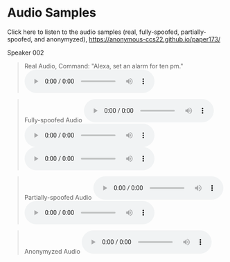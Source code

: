 # Audio Samples
Click here to listen to the audio samples (real, fully-spoofed, partially-spoofed, and anonymyzed), https://anonymous-ccs22.github.io/paper173/

Speaker 002

> Real Audio, Command: "Alexa, set an alarm for ten pm."
<audio controls="controls"><source type="audio/wav" src="samples/real/002_2_alexa.wav"></source></audio> 

> Fully-spoofed Audio
<audio controls="controls"><source type="audio/wav" src="samples/fully-spoofed/002_alexa_0_wakeword.wav"></source></audio> 
<audio controls="controls"><source type="audio/wav" src="samples/fully-spoofed/002_alexa_5_seen.wav"></source></audio>
<audio controls="controls"><source type="audio/wav" src="samples/fully-spoofed/002_alexa_23_unseen.wav"></source></audio>

> Partially-spoofed Audio
<audio controls="controls"><source type="audio/wav" src="samples/partially-spoofed/002_2_female.wav"></source></audio>
<audio controls="controls"><source type="audio/wav" src="samples/partially-spoofed/002_2_male.wav"></source></audio>

> Anonymyzed Audio
> <audio controls="controls"><source type="audio/wav" src="samples/anonymyzed/002_2_1_anon.wav"></source></audio> 

